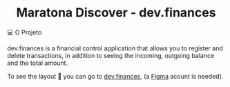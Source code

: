 <h1 align="center">
  Maratona Discover - dev.finances
</h1>

💻 O Projeto

dev.finances is a financial control application that allows you to register and delete transactions, in addition to seeing the incoming, outgoing balance and the total amount.

To see the layout 🔖 you can go to [dev.finances](https://www.figma.com/file/7Vu9DzUaCZIV4nibzkjgB4/dev.finance%24-Maratona-Discover), (a [Figma](https://figma.com) acount is needed).

<!-- 
---

Feito com 🖤 by M-its 
-->
